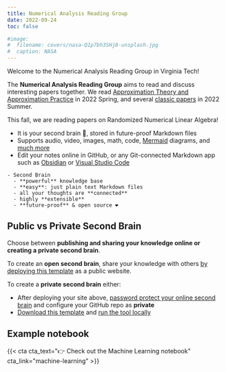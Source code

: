 ```yaml
---
title: Numerical Analysis Reading Group
date: 2022-09-24
toc: false

#image:
#  filename: covers/nasa-Q1p7bh3SHj8-unsplash.jpg
#  caption: NASA
---
```


Welcome to the Numerical Analysis Reading Group in Virginia Tech!

The **Numerical Analysis Reading Group** aims to read and discuss interesting papers together. We read [Approximation Theory and Approximation Practice](http://www.chebfun.org/ATAP/) in 2022 Spring, and several [classic papers](https://people.maths.ox.ac.uk/trefethen/classic_papers.txt) in 2022 Summer.

This fall, we are reading papers on Randomized Numerical Linear Algebra!


- It is your second brain 🧠, stored in future-proof Markdown files 
- Supports audio, video, images, math, code, [Mermaid](https://mermaid.live/) diagrams, and [much more](https://wowchemy.com/docs/content/writing-markdown-latex/)
- Edit your notes online in GitHub, or any Git-connected Markdown app such as [Obsidian](https://obsidian.md/) or [Visual Studio Code](https://vscode.dev/)

```markmap {height="200px"}
- Second Brain
  - **powerful** knowledge base
  - **easy**: just plain text Markdown files
  - all your thoughts are **connected**
  - highly **extensible**
  - **future-proof** & open source ❤️
```

## Public vs Private Second Brain

Choose between **publishing and sharing your knowledge online or creating a private second brain**.

To create an **open second brain**, share your knowledge with others [by deploying this template](https://wowchemy.com/hugo-themes/) as a public website.

To create a **private second brain** either:

- After deploying your site above, [password protect your online second brain](https://docs.netlify.com/visitor-access/password-protection/) and configure your GitHub repo as **private**
- [Download this template](https://github.com/wowchemy/hugo-second-brain-theme) and [run the tool locally](https://wowchemy.com/docs/getting-started/install-hugo-extended/)

## Example notebook

{{< cta cta_text="👉 Check out the Machine Learning notebook" cta_link="machine-learning" >}}
